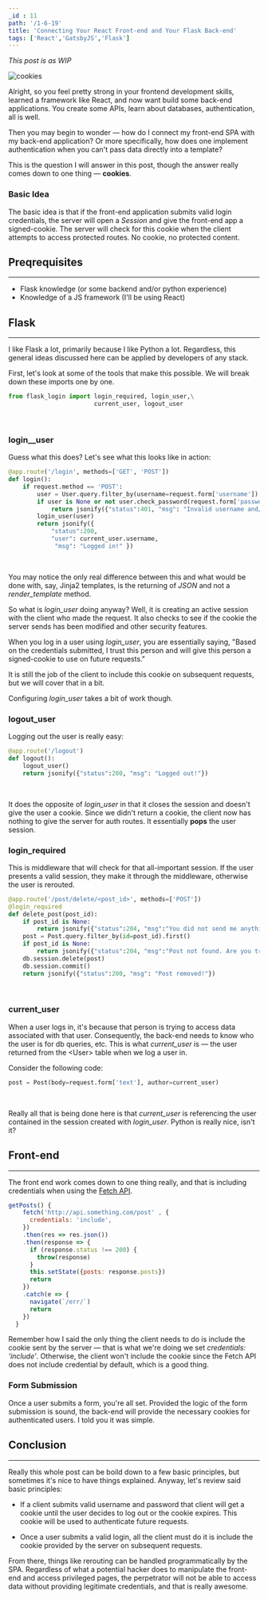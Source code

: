 ```yaml
---
_id : 11
path: '/1-6-19'
title: 'Connecting Your React Front-end and Your Flask Back-end'
tags: ['React','GatsbyJS','Flask']
--- 
```


*This post is as WIP*

![cookies](https://images.unsplash.com/photo-1512668033346-09cfb0d8597b?ixlib=rb-1.2.1&ixid=eyJhcHBfaWQiOjEyMDd9&auto=format&fit=crop&w=700&q=60)

Alright, so you feel pretty strong in your frontend development skills, learned a framework like React, and now want build some back-end applications. You create some APIs, learn about databases, authentication, all is well.

Then you may begin to wonder &mdash; how do I connect my front-end SPA with my back-end application? Or more specifically, how does one implement authentication when you can't pass data directly into a template?

This is the question I will answer in this post, though the answer really comes down to one thing &mdash; **cookies**.

### Basic Idea
The basic idea is that if the front-end application submits valid login credentials, the server will open a *Session* and give the front-end app a signed-cookie. The server will check for this cookie when the client attempts to access protected routes. No cookie, no protected content.

## Preqrequisites
---
- Flask knowledge (or some backend and/or python experience)
- Knowledge of a JS framework (I'll be using React)

## Flask
---
I like Flask a lot, primarily because I like Python a lot. Regardless, this general ideas discussed here can be applied by developers of any stack.

First, let's look at some of the tools that make this possible. We will break down these imports one by one.

```python
from flask_login import login_required, login_user,\
                        current_user, logout_user
```
<br />

### login__user
Guess what this does? Let's see what this looks like in action:
 
```python
@app.route('/login', methods=['GET', 'POST'])
def login():
    if request.method == 'POST':
        user = User.query.filter_by(username=request.form['username']).first()
        if user is None or not user.check_password(request.form['password']):
            return jsonify({"status":401, "msg": "Invalid username and/or password" }), 401  
        login_user(user)        
        return jsonify({
            "status":200, 
            "user": current_user.username,            
             "msg": "Logged in!" })
```
<br />

You may notice the only real difference between this and what would be done with, say, Jinja2 templates, is the returning of *JSON* and not a *render_template* method. 

So what is *login_user* doing anyway? Well, it is creating an active session with the client who made the request. It also checks to see if the cookie the server sends has been modified and other security features.

When you log in a user using *login_user*, you are essentially saying, "Based on the credentials submitted, I trust this person and will give this person a signed-cookie to use on future requests."

It is still the job of the client to include this cookie on subsequent requests, but we will cover that in a bit.

Configuring *login_user* takes a bit of work though. 

### logout_user
Logging out the user is really easy:
```python
@app.route('/logout')
def logout():
    logout_user()
    return jsonify({"status":200, "msg": "Logged out!"})
```
<br />

It does the opposite of *login_user* in that it closes the session and doesn't give the user a cookie. Since we didn't return a cookie, the client now has nothing to give the server for auth routes. It essentially **pops** the user session.

### login_required
This is middleware that will check for that all-important session. If the user presents a valid session, they make it through the middleware, otherwise the user is rerouted.

```python
@app.route('/post/delete/<post_id>', methods=['POST'])
@login_required
def delete_post(post_id):    
    if post_id is None:
        return jsonify({"status":204, "msg":"You did not send me anything"})
    post = Post.query.filter_by(id=post_id).first()
    if post_id is None:
        return jsonify({"status":204, "msg":"Post not found. Are you trying to break me?"})
    db.session.delete(post)
    db.session.commit()
    return jsonify({"status":200, "msg": "Post removed!"})
```
<br />

### current_user

When a user logs in, it's because that person is trying to access data associated with that user. Consequently, the back-end needs to know who the user is for db queries, etc. This is what *current_user* is &mdash; the user returned from the \<User> table when we log a user in.     

Consider the following code:

```python
post = Post(body=request.form['text'], author=current_user)
```
<br />

Really all that is being done here is that *current_user* is referencing the user contained in the session created with *login_user*. Python is really nice, isn't it?

## Front-end
---
The front end work comes down to one thing really, and that is including credentials when using the [Fetch API](https://developer.mozilla.org/en-US/docs/Web/API/Fetch_API).

```javascript
getPosts() {
    fetch('http://api.something.com/post' , {      
      credentials: 'include',
    })
    .then(res => res.json())
    .then(response => {            
      if (response.status !== 200) {
        throw(response)
      }      
      this.setState({posts: response.posts})            
      return 
    })
    .catch(e => {      
      navigate(`/err/`)
      return 
    })
  }
```

Remember how I said the only thing the client needs to do is include the cookie sent by the server &mdash; that is what we're doing we set *credentials: 'include'*. Otherwise, the client won't include the cookie since the Fetch API does not include credential by default, which is a good thing.

### Form Submission
Once a user submits a form, you're all set. Provided the logic of the form submission is sound, the back-end will provide the necessary cookies for authenticated users. I told you it was simple.

## Conclusion
---

Really this whole post can be boild down to a few basic principles, but sometimes it's nice to have things explained. Anyway, let's review said basic principles:

- If a client submits valid username and password that client will get a cookie until the user decides to log out or the cookie expires. This cookie will be used to authenticate future requests.

- Once a user submits a valid login, all the client must do it is include the cookie provided by the server on subsequent requests.

From there, things like rerouting can be handled programmatically by the SPA. Regardless of what a potential hacker does to manipulate the front-end and access privileged pages, the perpetrator will not be able to access data without providing legitimate credentials, and that is really awesome.


